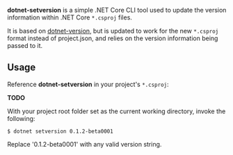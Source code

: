 **dotnet-setversion** is a simple .NET Core CLI tool used to update the version information within .NET Core `*.csproj` files.

It is based on [dotnet-version](https://github.com/ah-/dotnet-gitversion), but is updated to work for the new `*.csproj` format instead of project.json, and relies on the version information being passed to it.

## Usage

Reference **dotnet-setversion** in your project's `*.csproj`:

**TODO**

With your project root folder set as the current working directory, invoke the following:

```
$ dotnet setversion 0.1.2-beta0001
```

Replace '0.1.2-beta0001' with any valid version string.

